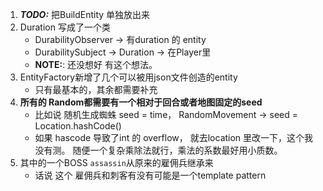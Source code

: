 1. ***TODO:*** 把BuildEntity 单独放出来
2. Duration 写成了一个类 
    - DurabilityObserver -> 有duration 的 entity
    - DurabilitySubject -> Duration -> 在Player里
    - **NOTE:**: 还没想好 有这个想法。
3. EntityFactory新增了几个可以被用json文件创造的entity
    - 只有最基本的，其余都需要补充
4. **所有的 Random都需要有一个相对于回合或者地图固定的seed**
    - 比如说 随机生成蜘蛛 seed = time， RandomMovement ->  seed = Location.hashCode() 
    - 如果 hascode 导致了int 的 overflow， 就去location 里改一下，这个我没有测。 随便一个复杂乘除法就行，乘法的系数最好用小质数。
5. 其中的一个BOSS `assassin`从原来的雇佣兵继承来
    - 话说 这个 雇佣兵和刺客有没有可能是一个template pattern